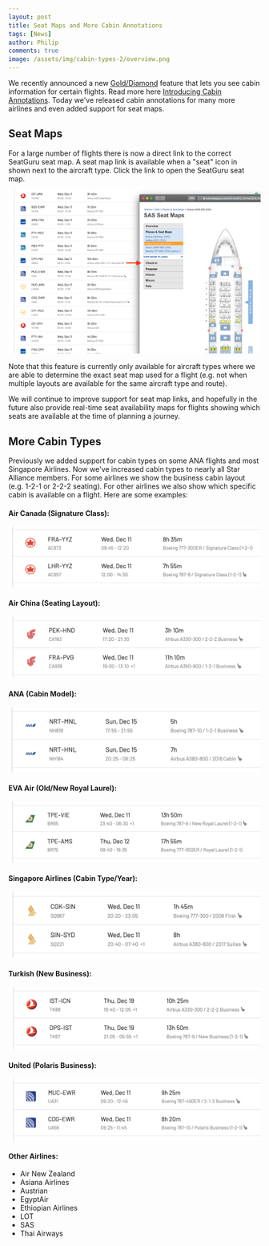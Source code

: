 ```yaml
---
layout: post
title: Seat Maps and More Cabin Annotations
tags: [News]
author: Philip
comments: true
image: /assets/img/cabin-types-2/overview.png
---
```


We recently announced a new [Gold/Diamond](https://awardfares.com/pricing) feature that lets you see cabin information for certain flights. Read more here [Introducing Cabin Annotations](/cabin-annotations/). Today we've released cabin annotations for many more airlines and even added support for seat maps.

## Seat Maps
For a large number of flights there is now a direct link to the correct SeatGuru seat map. A seat map link is available when a "seat" icon in shown next to the aircraft type. Click the link to open the SeatGuru seat map.

<img src="/assets/img/cabin-types-2/seatmap.png" />

Note that this feature is currently only available for aircraft types where we are able to determine the exact seat map used for a flight (e.g. not when multiple layouts are available for the same aircraft type and route). 

We will continue to improve support for seat map links, and hopefully in the future also provide real-time seat availability maps for flights showing which seats are available at the time of planning a journey.

## More Cabin Types
Previously we added support for cabin types on some ANA flights and most Singapore Airlines. Now we've increased cabin types to nearly all Star Alliance members. For some airlines we show the business cabin layout (e.g. 1-2-1 or 2-2-2 seating). For other airlines we also show which specific cabin is available on a flight. Here are some examples:

#### Air Canada (Signature Class):

<a href="https://awardfares.com/search?..;a:AC" target="_blank"><img src="/assets/img/cabin-types-2/aircanada.png" /></a>

#### Air China (Seating Layout):

<a href="https://awardfares.com/search?..;a:CA" target="_blank"><img src="/assets/img/cabin-types-2/airchina.png" /></a>

#### ANA (Cabin Model):

<a href="https://awardfares.com/search?..;a:NH" target="_blank"><img src="/assets/img/cabin-types-2/ana.png" /></a>

#### EVA Air (Old/New Royal Laurel):

<a href="https://awardfares.com/search?..;a:BR" target="_blank"><img src="/assets/img/cabin-types-2/eva.png" /></a>

#### Singapore Airlines (Cabin Type/Year):

<a href="https://awardfares.com/search?..;a:SQ" target="_blank"><img src="/assets/img/cabin-types-2/singapore.png" /></a>

#### Turkish (New Business):

<a href="https://awardfares.com/search?..;a:TK" target="_blank"><img src="/assets/img/cabin-types-2/turkish.png" /></a>

#### United (Polaris Business):

<a href="https://awardfares.com/search?..;a:UA" target="_blank"><img src="/assets/img/cabin-types-2/united.png" /></a>

#### Other Airlines:
- Air New Zealand
- Asiana Airlines
- Austrian
- EgyptAir
- Ethiopian Airlines
- LOT
- SAS
- Thai Airways
